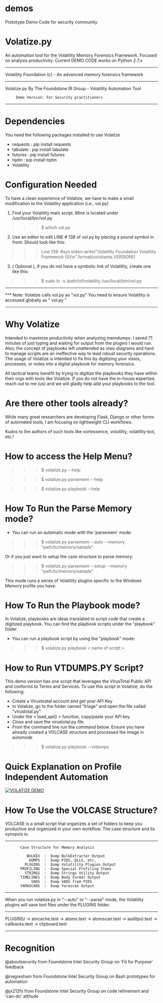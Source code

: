 # demos
Prototype Demo Code for security community


# Volatize.py
An automation tool for the Volatility Memory Forensics Framework. Focused on analysis productivity.
Current DEMO CODE works on Python 2.7.x

______________________________________________________________________
 Volatility Foundation (c) - An advanced  memory forensics framework
______________________________________________________________________

 Volatize.py By The Foundstone IR Group - Volatility Automation Tool

	     Demo Version: For Security practitioners
_____________________________________________________________________


# Dependencies
You need the following packages installed to use Volatize
- requests  : pip install requests
- tabulate  : pip install tabulate
- futures   : pip install futures
- tqdm      : pip install tqdm
- Volatility

# Configuration Needed
To have a clean experience of Volatize, we have to make a small modification to the Volatility application (i.e., vol.py)

1. Find your Volatility main script.  Mine is located under /usr/local/bin/vol.py
>>> $ which vol.py

2. Use an editor to edit LINE # 139 of vol.py by placing a pound symbol in front.  Should look like this:
>>> Line 139:  #sys.stderr.write("Volatility Foundation Volatility Framework {0}\n".format(constants.VERSION))

3. ( Optional ), if you do not have a symbolic link of Volatility, create one like this:
>>> $ sudo ln -s /path/of/volatility /usr/local/bin/vol.py
________________________________________________________________________
*** Note:  Volatize calls vol.py as "vol.py"
	   You need to ensure Volatility is accessed globally
	   as " vol.py "
________________________________________________________________________

# Why Volatize
Intended to maximize productivity when analyzing memdumps.  I saved 71 minutes of just typing and waiting for output from the plugins I would run. Also, the concept of playbooks left unattended as visio diagrams and hard to manage scripts are an ineffective way to lead robust security operations. The usage of Volatize is intended to fix this by digitizing your visios, processes, or notes into a digital playbook for memory forensics.  

All tactical teams benefit by trying to digitize the playbooks they have within their orgs with tools like Volatize.  If you do not have the in-house expertise, reach out to me (us) and we will gladly help add your playbooks to the tool.  


# Are there other tools already?
While many great researchers are developing Flask, Django or other forms of automated tools, I am focusing on lightweight CLI workflows. 

Kudos to the authors of such tools like vortessence, volutility, volatility-bot, etc.!


# How to access the Help Menu?
>>> $ volatize.py --help

>>> $ volatize.py parsemem --help

>>> $ volatize.py playbook --help


# How To Run the Parse Memory mode?

- You can run an automatic mode with the 'parsemem' mode:

>>> $ volatize.py parsemem --auto --memory "path/to/memory/sample"

Or if you just want to setup the case structure to parse memory:

>>> $ volatize.py parsemem --setup --memory "path/to/memory/sample"

This mode runs a series of Volatility plugins specific to the Windows Memory profile you have.


# How To Run the Playbook mode?
In Volatize, playbooks are ideas translated to script code that create a digitized playbook.  You can find the playbook scripts under the "playbook" folder.

- You can run a playbook script by using the "playbook" mode:

>>> $ volatize.py playbook < name of script >


# How to Run VTDUMPS.PY Script?
This demo version has one script that leverages the VirusTotal Public API and conforms to Terms and Services.  To use this script in Volatize, do the following:

- Create a Virustoatal account and get your API Key
- In Volatize, go to the folder named "triage" and open the file called "virustotal.py"
- Under the < load_api() > function, copy/paste your API key
- Close and save the virustotal.py file
- From the command line run the command below. Ensure you have already created a VOLCASE structure and processed the image in automode

>>> $ volatize.py playbook --vtdumps


# Quick Explanation on Profile Independent Automation
[![VOLATIZE DEMO](https://lh3.googleusercontent.com/oJZCPKaa0w8_TVtb90JL-yUOPNCR1qcIq3PXRwVpZtSUYS-wJnK6LvvcUrHJ0Ve5WuhYng=s152)](https://www.youtube.com/watch?v=dWQ_tNAnKXA, "Volatize Auto")


# How To Use the VOLCASE Structure?
VOLCASE is a small script that organizes a set of folders to keep you productive and organized in your own workflow.
The case structure and its synopsis is:

______________________________________________________________________
           Case Structure for Memory Analysis

              BULKEX  :  Dump BulkExtractor Output
               DUMPS  :  Dump PIDS, DLLS, etc.
             PLUGINS  :  Dump Volatility Plugins Output
           PROFILING  :  Dump Special Profiling Items
             STRINGS  :  Dump Strings Utility Output
           TIMELINES  :  Dump Body Format Output
                VADS  :  Dump VADS from PIDS
           YARASCANS  :  Dump Yarascan Output

______________________________________________________________________



When you run volatize.py in "--auto" or "--parse" mode, the Volatility plugins will save text files under the PLUGINS folder.
_______________________________________________________________________
 PLUGINS/
	 -> amcache.text
	 -> atoms.text
	 -> atomscan.text
	 -> auditpol.text
	 -> callbacks.text
	 -> clipboard.text
_______________________________________________________________________


# Recognition
@aboutsecurity from Foundstone Intel Security Group on 'Fit for Purpose' feedback

@rwgresham from Foundstone Intel Security Group on Bash prototypes for automation

@jx212fs from Foundstone Intel Security Group on code refinement and 'can-do' attitude
